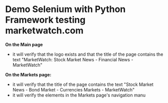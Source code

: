 # Demo Selenium with Python Framework testing marketwatch.com


**On the Main page**
- it will verify that the logo exists and that the title of the page contains the text "MarketWatch: Stock Market News - Financial News - MarketWatch"

**On the Markets page:**
- it will verify that the title of the page contains the text "Stock Market News - Bond Market - Currencies Markets - MarketWatch"
- it will verify the elements in the Markets page's navigation manu
